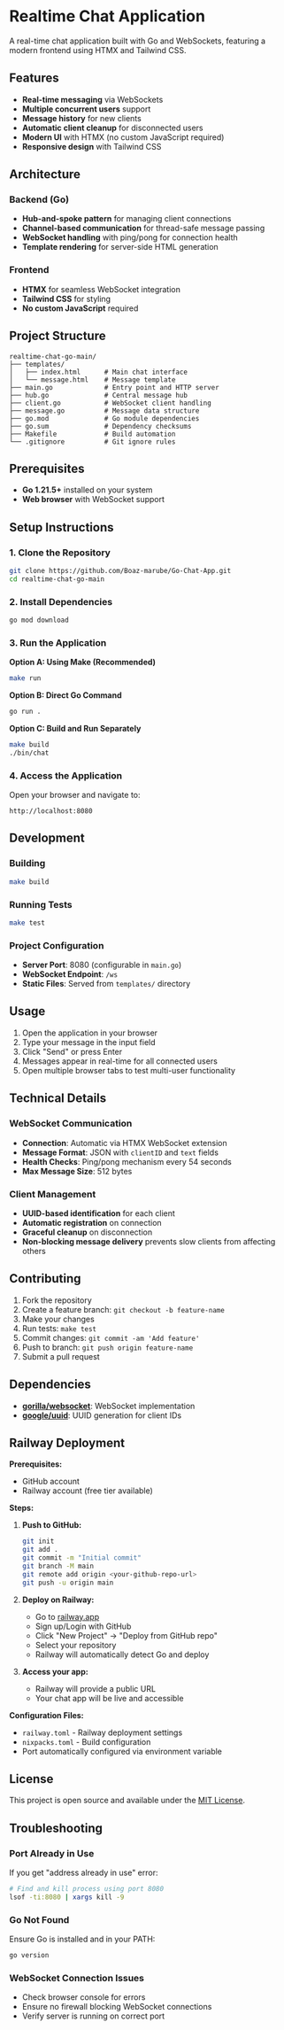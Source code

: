 # Realtime Chat Application

A real-time chat application built with Go and WebSockets, featuring a modern frontend using HTMX and Tailwind CSS.

## Features

- **Real-time messaging** via WebSockets
- **Multiple concurrent users** support
- **Message history** for new clients
- **Automatic client cleanup** for disconnected users
- **Modern UI** with HTMX (no custom JavaScript required)
- **Responsive design** with Tailwind CSS

## Architecture

### Backend (Go)
- **Hub-and-spoke pattern** for managing client connections
- **Channel-based communication** for thread-safe message passing
- **WebSocket handling** with ping/pong for connection health
- **Template rendering** for server-side HTML generation

### Frontend
- **HTMX** for seamless WebSocket integration
- **Tailwind CSS** for styling
- **No custom JavaScript** required

## Project Structure

```
realtime-chat-go-main/
├── templates/
│   ├── index.html      # Main chat interface
│   └── message.html    # Message template
├── main.go             # Entry point and HTTP server
├── hub.go              # Central message hub
├── client.go           # WebSocket client handling
├── message.go          # Message data structure
├── go.mod              # Go module dependencies
├── go.sum              # Dependency checksums
├── Makefile            # Build automation
└── .gitignore          # Git ignore rules
```

## Prerequisites

- **Go 1.21.5+** installed on your system
- **Web browser** with WebSocket support

## Setup Instructions

### 1. Clone the Repository
```bash
git clone https://github.com/Boaz-marube/Go-Chat-App.git
cd realtime-chat-go-main
```

### 2. Install Dependencies
```bash
go mod download
```

### 3. Run the Application

**Option A: Using Make (Recommended)**
```bash
make run
```

**Option B: Direct Go Command**
```bash
go run .
```

**Option C: Build and Run Separately**
```bash
make build
./bin/chat
```

### 4. Access the Application
Open your browser and navigate to:
```
http://localhost:8080
```

## Development

### Building
```bash
make build
```

### Running Tests
```bash
make test
```

### Project Configuration
- **Server Port**: 8080 (configurable in `main.go`)
- **WebSocket Endpoint**: `/ws`
- **Static Files**: Served from `templates/` directory

## Usage

1. Open the application in your browser
2. Type your message in the input field
3. Click "Send" or press Enter
4. Messages appear in real-time for all connected users
5. Open multiple browser tabs to test multi-user functionality

## Technical Details

### WebSocket Communication
- **Connection**: Automatic via HTMX WebSocket extension
- **Message Format**: JSON with `clientID` and `text` fields
- **Health Checks**: Ping/pong mechanism every 54 seconds
- **Max Message Size**: 512 bytes

### Client Management
- **UUID-based identification** for each client
- **Automatic registration** on connection
- **Graceful cleanup** on disconnection
- **Non-blocking message delivery** prevents slow clients from affecting others

## Contributing

1. Fork the repository
2. Create a feature branch: `git checkout -b feature-name`
3. Make your changes
4. Run tests: `make test`
5. Commit changes: `git commit -am 'Add feature'`
6. Push to branch: `git push origin feature-name`
7. Submit a pull request

## Dependencies

- **[gorilla/websocket](https://github.com/gorilla/websocket)**: WebSocket implementation
- **[google/uuid](https://github.com/google/uuid)**: UUID generation for client IDs

## Railway Deployment

**Prerequisites:**
- GitHub account
- Railway account (free tier available)

**Steps:**
1. **Push to GitHub:**
   ```bash
   git init
   git add .
   git commit -m "Initial commit"
   git branch -M main
   git remote add origin <your-github-repo-url>
   git push -u origin main
   ```

2. **Deploy on Railway:**
   - Go to [railway.app](https://railway.app)
   - Sign up/Login with GitHub
   - Click "New Project" → "Deploy from GitHub repo"
   - Select your repository
   - Railway will automatically detect Go and deploy

3. **Access your app:**
   - Railway will provide a public URL
   - Your chat app will be live and accessible

**Configuration Files:**
- `railway.toml` - Railway deployment settings
- `nixpacks.toml` - Build configuration
- Port automatically configured via environment variable

## License

This project is open source and available under the [MIT License](LICENSE).

## Troubleshooting

### Port Already in Use
If you get "address already in use" error:
```bash
# Find and kill process using port 8080
lsof -ti:8080 | xargs kill -9
```

### Go Not Found
Ensure Go is installed and in your PATH:
```bash
go version
```

### WebSocket Connection Issues
- Check browser console for errors
- Ensure no firewall blocking WebSocket connections
- Verify server is running on correct port